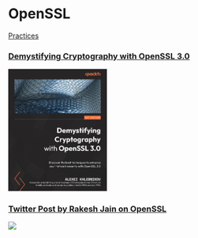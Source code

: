 # OpenSSL
[Practices](openssl.md)

### [Demystifying Cryptography with OpenSSL 3.0](bookmarks/books/9781800560345.md)
[<img alt="9781800560345" src="../../covers/9781800560345.jpg" width="200"/>](bookmarks/books/9781800560345.md)

### [Twitter Post by Rakesh Jain on OpenSSL](bookmarks/sites/twitter-post-by-rakesh-jain-on-openssl.md)
[<img src="../../covers/twitter.jpg" width="200"/>](bookmarks/sites/twitter-post-by-rakesh-jain-on-openssl.md)
